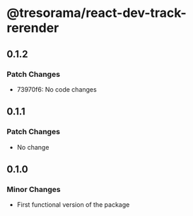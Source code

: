 # @tresorama/react-dev-track-rerender

## 0.1.2

### Patch Changes

- 73970f6: No code changes

## 0.1.1

### Patch Changes

- No change

## 0.1.0

### Minor Changes

- First functional version of the package
